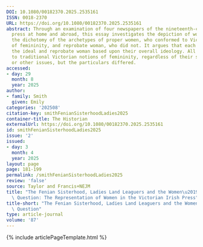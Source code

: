 ```yaml
---
DOI: 10.1080/00182370.2025.2535161
ISSN: 0018-2370
URL: https://doi.org/10.1080/00182370.2025.2535161
abstract: Through an examination of four newspapers of the nineteenth-century Irish
  press at home and abroad, this essay investigates the depiction of women within
  the dichotomy of the archetypes of proper women, who conformed to Victorian ideas
  of femininity, and reprobate woman, who did not. It argues that each paper characterized
  the ideal and reprobate woman based upon their overall ideology. All papers ascribed
  to traditional Victorian notions of femininity, regardless of their stance on nationalism
  or other issues, but the particulars differed.
accessed:
- day: 29
  month: 8
  year: 2025
author:
- family: Smith
  given: Emily
categories: '202508'
citation-key: smithFenianSisterhoodLadies2025
container-title: The Historian
externalUrl: https://doi.org/10.1080/00182370.2025.2535161
id: smithFenianSisterhoodLadies2025
issue: '2'
issued:
- day: 3
  month: 4
  year: 2025
layout: page
page: 181-199
permalink: /smithFenianSisterhoodLadies2025
review: 'false'
source: Taylor and Francis+NEJM
title: "The Fenian Sisterhood, Ladies Land Leaguers and the Women\u2019s Suffrage\
  \ Question: The Representation of Women in the Victorian Irish Press"
title-short: "The Fenian Sisterhood, Ladies Land Leaguers and the Women\u2019s Suffrage\
  \ Question"
type: article-journal
volume: '87'
---
```

{% include articlePageTemplate.html %}